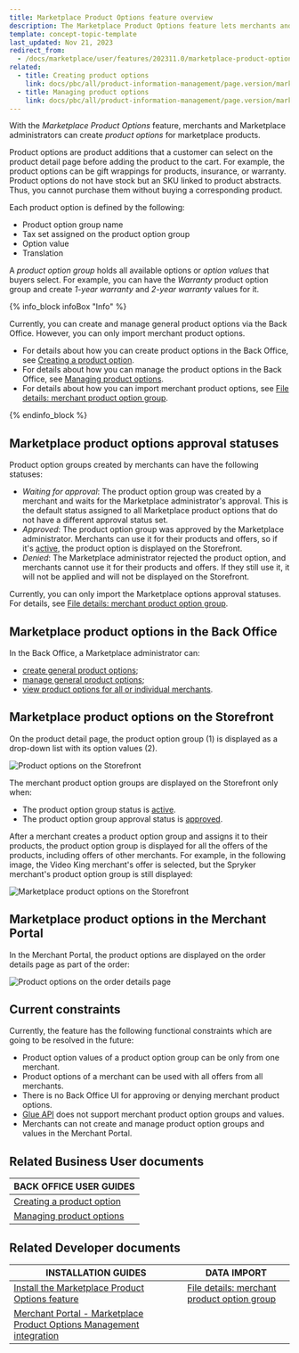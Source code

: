 ```yaml
---
title: Marketplace Product Options feature overview
description: The Marketplace Product Options feature lets merchants and Marketplace administrators create product option groups.
template: concept-topic-template
last_updated: Nov 21, 2023
redirect_from:
  - /docs/marketplace/user/features/202311.0/marketplace-product-options-feature-overview.html
related:
  - title: Creating product options
    link: docs/pbc/all/product-information-management/page.version/marketplace/manage-in-the-back-office/product-options/create-product-options.html
  - title: Managing product options
    link: docs/pbc/all/product-information-management/page.version/marketplace/manage-in-the-back-office/product-options/manage-product-options.html
---
```


With the *Marketplace Product Options* feature, merchants and Marketplace administrators can create *product options* for marketplace products.

Product options are product additions that a customer can select on the product detail page before adding the product to the cart. For example, the product options can be gift wrappings for products, insurance, or warranty. Product options do not have stock but an SKU linked to product abstracts. Thus, you cannot purchase them without buying a corresponding product.

Each product option is defined by the following:

- Product option group name
- Tax set assigned on the product option group
- Option value
- Translation

A *product option group* holds all available options or *option values* that buyers select. For example, you can have the *Warranty* product option group and create *1-year warranty* and *2-year warranty* values for it.

{% info_block infoBox "Info" %}

Currently, you can create and manage general product options via the Back Office. However, you can only import merchant product options.

- For details about how you can create product options in the Back Office, see [Creating a product option](/docs/pbc/all/product-information-management/{{page.version}}/marketplace/manage-in-the-back-office/product-options/create-product-options.html).
- For details about how you can manage the product options in the Back Office, see [Managing product options](/docs/pbc/all/product-information-management/{{page.version}}/marketplace/manage-in-the-back-office/product-options/create-product-options.html).
- For details about how you can import merchant product options, see [File details: merchant product option group](/docs/pbc/all/product-information-management/{{page.version}}/marketplace/import-and-export-data/import-file-details-merchant-product-option-group.csv.html).

{% endinfo_block %}

## Marketplace product options approval statuses

Product option groups created by merchants can have the following statuses:

- *Waiting for approval*: The product option group was created by a merchant and waits for the Marketplace administrator's approval. This is the default status assigned to all Marketplace product options that do not have a different approval status set.
- *Approved*: The product option group was approved by the Marketplace administrator. Merchants can use it for their products and offers, so if it's [active](/docs/pbc/all/product-information-management/{{page.version}}/marketplace/manage-in-the-back-office/product-options/create-product-options.html#activating-a-product-option), the product option is displayed on the Storefront.
- *Denied*: The Marketplace administrator rejected the product option, and merchants cannot use it for their products and offers. If they still use it, it will not be applied and will not be displayed on the Storefront.


Currently, you can only import the Marketplace options approval statuses. For details, see [File details: merchant product option group](/docs/pbc/all/product-information-management/{{page.version}}/marketplace/import-and-export-data/import-file-details-merchant-product-option-group.csv.html).

## Marketplace product options in the Back Office

In the Back Office, a Marketplace administrator can:
- [create general product options](/docs/pbc/all/product-information-management/{{page.version}}/marketplace/manage-in-the-back-office/product-options/create-product-options.html);
- [manage general product options](/docs/pbc/all/product-information-management/{{page.version}}/marketplace/manage-in-the-back-office/product-options/create-product-options.html);
- [view product options for all or individual merchants](/docs/pbc/all/product-information-management/{{page.version}}/marketplace/manage-in-the-back-office/product-options/manage-product-options.html#filtering-product-options-by-merchants).

## Marketplace product options on the Storefront

On the product detail page, the product option group (1) is displayed as a drop-down list with its option values (2).

![Product options on the Storefront](https://spryker.s3.eu-central-1.amazonaws.com/docs/Marketplace/user+guides/Features/Marketplace+product+options/product-options-on-the-storefront.png)

The merchant product option groups are displayed on the Storefront only when:
- The product option group status is [active](/docs/pbc/all/product-information-management/{{page.version}}/marketplace/manage-in-the-back-office/product-options/create-product-options.html#activating-a-product-option).
- The product option group approval status is [approved](#marketplace-product-options-approval-statuses).

After a merchant creates a product option group and assigns it to their products, the product option group is displayed for all the offers of the products, including offers of other merchants. For example, in the following image, the Video King merchant's offer is selected, but the Spryker merchant's product option group is still displayed:

![Marketplace product options on the Storefront](https://spryker.s3.eu-central-1.amazonaws.com/docs/Marketplace/user+guides/Features/Marketplace+product+options/merchant-prodcut-options-on-the-storefront.png)

## Marketplace product options in the Merchant Portal

In the Merchant Portal, the product options are displayed on the order details page as part of the order:

<img class="width-100" ALT="Product options on the order details page" SRC="https://spryker.s3.eu-central-1.amazonaws.com/docs/Marketplace/user+guides/Features/Marketplace+product+options/product-options-in-the-merchant-portal.png"/>

## Current constraints

Currently, the feature has the following functional constraints which are going to be resolved in the future:

- Product option values of a product option group can be only from one merchant.
- Product options of a merchant can be used with all offers from all merchants.
- There is no Back Office UI for approving or denying merchant product options.
- [Glue API](/docs/dg/dev/glue-api/{{page.version}}/rest-api/glue-rest-api.html) does not support merchant product option groups and values.
- Merchants can not create and manage product option groups and values in the Merchant Portal.

## Related Business User documents

|BACK OFFICE USER GUIDES |
|---------|
| [Creating a product option](/docs/pbc/all/product-information-management/{{page.version}}/marketplace/manage-in-the-back-office/product-options/create-product-options.html)  
| [Managing product options](/docs/pbc/all/product-information-management/{{page.version}}/marketplace/manage-in-the-back-office/product-options/create-product-options.html)|

## Related Developer documents

| INSTALLATION GUIDES          | DATA IMPORT         |
|--------------------------------|----------------|
| [Install the Marketplace Product Options feature](/docs/pbc/all/product-information-management/{{page.version}}/marketplace/install-and-upgrade/install-features/install-the-marketplace-product-options-feature.html)                                        | [File details: merchant product option group](/docs/pbc/all/product-information-management/{{page.version}}/marketplace/import-and-export-data/import-file-details-merchant-product-option-group.csv.html)  |
| [Merchant Portal - Marketplace Product Options Management integration](/docs/pbc/all/merchant-management/{{page.version}}/marketplace/install-and-upgrade/install-features/install-the-merchant-portal-marketplace-product-options-feature.html) |   |

